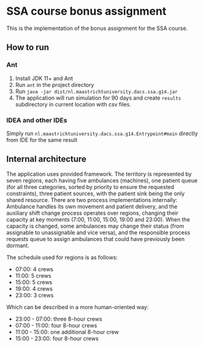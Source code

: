 # SSA course bonus assignment

This is the implementation of the bonus assignment for the SSA course.

## How to run

### Ant

1. Install JDK 11+ and Ant
2. Run `ant` in the project directory
3. Run `java -jar dist/nl.maastrichtuniversity.dacs.ssa.g14.jar`
4. The application will run simulation for 90 days and create `results` 
subdirectory in current location with csv files.

### IDEA and other IDEs

Simply run `nl.maastrichtuniversity.dacs.ssa.g14.Entrypoint#main` 
directly from IDE for the same result

## Internal architecture

The application uses provided framework. The territory is represented
by seven regions, each having five ambulances (machines), one patient
queue (for all three categories, sorted by priority to ensure the 
requested constraints), three patient sources, with the patient sink 
being the only shared resource. There are two process implementations
internally: Ambulance handles its own movement and patient delivery,
and the auxiliary shift change process operates over regions, changing
their capacity at key moments (7:00, 11:00, 15:00, 19:00 and 23:00).
When the capacity is changed, some ambulances may change their status
(from assignable to unassignable and vice versa), and the responsible 
process requests queue to assign ambulances that could have previously
been dormant.

The schedule used for regions is as follows:

- 07:00: 4 crews
- 11:00: 5 crews
- 15:00: 5 crews
- 19:00: 4 crews
- 23:00: 3 crews

Which can be described in a more human-oriented way:

- 23:00 - 07:00: three 8-hour crews
- 07:00 - 11:00: four 8-hour crews
- 11:00 - 15:00: one additional 8-hour crew
- 15:00 - 23:00: four 8-hour crews
